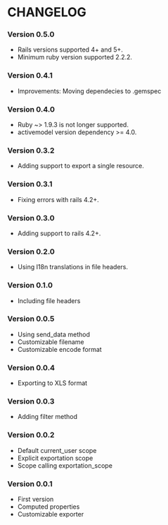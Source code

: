 # CHANGELOG

### Version 0.5.0
* Rails versions supported 4+ and 5+.
* Minimum ruby version supported 2.2.2.

### Version 0.4.1
* Improvements: Moving dependecies to .gemspec

### Version 0.4.0
* Ruby ~> 1.9.3 is not longer supported.
* activemodel version dependency >= 4.0.

### Version 0.3.2
* Adding support to export a single resource.

### Version 0.3.1
* Fixing errors with rails 4.2+.

### Version 0.3.0
* Adding support to rails 4.2+.

### Version 0.2.0
* Using I18n translations in file headers.

### Version 0.1.0
* Including file headers

### Version 0.0.5
* Using send_data method
* Customizable filename
* Customizable encode format

### Version 0.0.4
* Exporting to XLS format

### Version 0.0.3
* Adding filter method

### Version 0.0.2
* Default current_user scope
* Explicit exportation scope
* Scope calling exportation_scope

### Version 0.0.1
* First version
* Computed properties
* Customizable exporter
